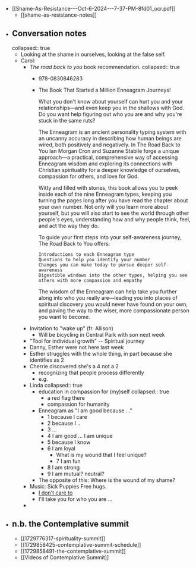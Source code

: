 - [[Shame-As-Resistance---Oct-6-2024---7-37-PM-8fd01_ocr.pdf]]
	- [[shame-as-resistance-notes]]
- ## Conversation notes
  collapsed:: true
	- Looking at the shame in ourselves, looking at the false self.
	- Carol:
		- *The road back to you* book recommendation.
		  collapsed:: true
			- 978-0830846283
			- The Book That Started a Million Enneagram Journeys!
			  
			  What you don't know about yourself can hurt you and your relationships―and even keep you in the shallows with God. Do you want help figuring out who you are and why you're stuck in the same ruts?
			  
			  The Enneagram is an ancient personality typing system with an uncanny accuracy in describing how human beings are wired, both positively and negatively. In The Road Back to You Ian Morgan Cron and Suzanne Stabile forge a unique approach―a practical, comprehensive way of accessing Enneagram wisdom and exploring its connections with Christian spirituality for a deeper knowledge of ourselves, compassion for others, and love for God.
			  
			  Witty and filled with stories, this book allows you to peek inside each of the nine Enneagram types, keeping you turning the pages long after you have read the chapter about your own number. Not only will you learn more about yourself, but you will also start to see the world through other people's eyes, understanding how and why people think, feel, and act the way they do.
			  
			  To guide your first steps into your self-awareness journey, The Road Back to You offers:
			  
			      Introductions to each Enneagram type
			      Questions to help you identify your number
			      Changes you can make today to pursue deeper self-awareness
			      Digestible windows into the other types, helping you see others with more compassion and empathy
			  
			  The wisdom of the Enneagram can help take you further along into who you really are―leading you into places of spiritual discovery you would never have found on your own, and paving the way to the wiser, more compassionate person you want to become.
		- Invitation to "wake up" (fr. Allison)
			- Will be bicycling in Central Park with son next week
		- "Tool for individual growth" -- Spiritual journey
		- Danny, Esther were not here last week
		- Esther struggles with the whole thing, in part because she identifies as 2
		- Cherrie discovered she's a 4 not a 2
			- recognizing that people process differently
			- e.g.
		- Linda
		  collapsed:: true
			- education in compassion for (my)self
			  collapsed:: true
				- a red flag there
				- compassion for humanity
			- Enneagram as "I am good because ..."
				- 1 because I care
				- 2 because I ..
				- 3 ...
				- 4 I am good ... I am unique
				- 5 because I know
				- 6 I am loyal
					- What is my wound that I feel unique?
					- 7 I am fun
				- 8 I am strong
				- 9 I am mutual? neutral?
			- The opposite of this: Where is the wound of my shame?
		- Music: Sick Puppies Free hugs.
			- [I don't care to](https://genius.com/Sick-puppies-all-the-same-lyrics)
			- I'll take you for who you are ...
		-
- ## n.b. the Contemplative summit
	- [[1729776317-spirituality-summit]]
	- [[1729858425-contemplative-summit-schedule]]
	- [[1729858491-the-contemplative-summit]]
	- [[Videos of Contemplative Summit]]